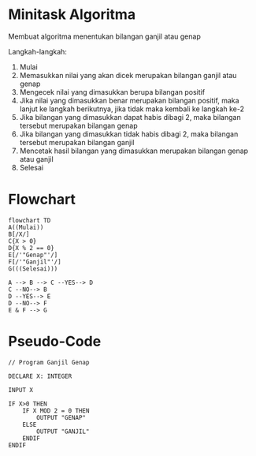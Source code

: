 # Minitask Algoritma

Membuat algoritma menentukan bilangan ganjil atau genap

Langkah-langkah:
1. Mulai
2. Memasukkan nilai yang akan dicek merupakan bilangan ganjil atau genap
3. Mengecek nilai yang dimasukkan berupa bilangan positif
4. Jika nilai yang dimasukkan benar merupakan bilangan positif, maka lanjut ke langkah berikutnya, jika tidak maka kembali ke langkah ke-2
5. Jika bilangan yang dimasukkan dapat habis dibagi 2, maka bilangan tersebut merupakan bilangan genap
6. Jika bilangan yang dimasukkan tidak habis dibagi 2, maka bilangan tersebut merupakan bilangan ganjil
7. Mencetak hasil bilangan yang dimasukkan merupakan bilangan genap atau ganjil
8. Selesai

# Flowchart

```mermaid
flowchart TD
A((Mulai))
B[/X/]
C{X > 0}
D{X % 2 == 0}
E[/'"Genap"'/]
F[/'"Ganjil"'/]
G(((Selesai)))

A --> B --> C --YES--> D
C --NO--> B
D --YES--> E
D --NO--> F
E & F --> G
```

# Pseudo-Code
```
// Program Ganjil Genap

DECLARE X: INTEGER

INPUT X

IF X>0 THEN
    IF X MOD 2 = 0 THEN
        OUTPUT "GENAP"
    ELSE
        OUTPUT "GANJIL"
    ENDIF
ENDIF    

```